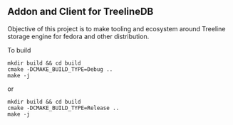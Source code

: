 ## Addon and Client for TreelineDB

Objective of this project is to make tooling and ecosystem around Treeline storage engine for fedora and other distribution.

To build
```
mkdir build && cd build
cmake -DCMAKE_BUILD_TYPE=Debug .. 
make -j
```
or
```
mkdir build && cd build
cmake -DCMAKE_BUILD_TYPE=Release .. 
make -j
```